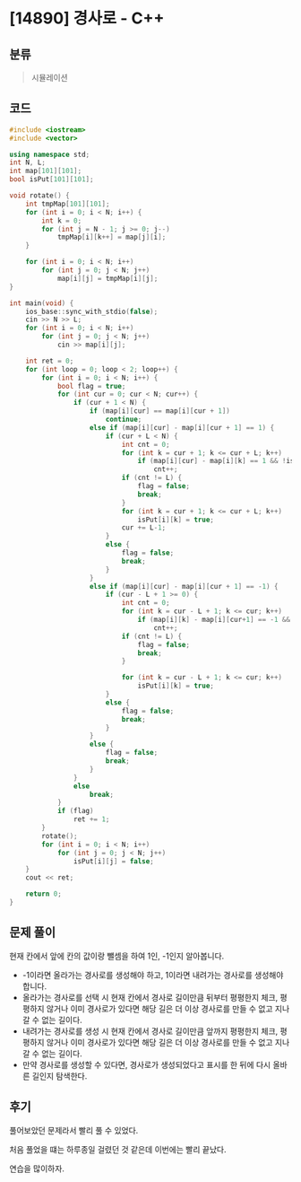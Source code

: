 # [14890] 경사로 - C++

## 분류
> 시뮬레이션

## 코드
```c++
#include <iostream>
#include <vector>

using namespace std;
int N, L;
int map[101][101];
bool isPut[101][101];

void rotate() {
	int tmpMap[101][101];
	for (int i = 0; i < N; i++) {
		int k = 0;
		for (int j = N - 1; j >= 0; j--)
			tmpMap[i][k++] = map[j][i];
	}

	for (int i = 0; i < N; i++)
		for (int j = 0; j < N; j++)
			map[i][j] = tmpMap[i][j];
}

int main(void) {
	ios_base::sync_with_stdio(false);
	cin >> N >> L;
	for (int i = 0; i < N; i++)
		for (int j = 0; j < N; j++)
			cin >> map[i][j];

	int ret = 0;
	for (int loop = 0; loop < 2; loop++) {
		for (int i = 0; i < N; i++) {
			bool flag = true;
			for (int cur = 0; cur < N; cur++) {
				if (cur + 1 < N) {
					if (map[i][cur] == map[i][cur + 1])
						continue;
					else if (map[i][cur] - map[i][cur + 1] == 1) {
						if (cur + L < N) {
							int cnt = 0;
							for (int k = cur + 1; k <= cur + L; k++)
								if (map[i][cur] - map[i][k] == 1 && !isPut[i][k])
									cnt++;
							if (cnt != L) {
								flag = false;
								break;
							}
							for (int k = cur + 1; k <= cur + L; k++)
								isPut[i][k] = true;
							cur += L-1;
						}
						else {
							flag = false;
							break;
						}
					}
					else if (map[i][cur] - map[i][cur + 1] == -1) {
						if (cur - L + 1 >= 0) {
							int cnt = 0;
							for (int k = cur - L + 1; k <= cur; k++)
								if (map[i][k] - map[i][cur+1] == -1 && !isPut[i][k])
									cnt++;
							if (cnt != L) {
								flag = false;
								break;
							}

							for (int k = cur - L + 1; k <= cur; k++)
								isPut[i][k] = true;
						}
						else {
							flag = false;
							break;
						}
					}
					else {
						flag = false;
						break;
					}
				}
				else
					break;
			}
			if (flag)
				ret += 1;
		}
		rotate();
		for (int i = 0; i < N; i++)
			for (int j = 0; j < N; j++)
				isPut[i][j] = false;
	}
	cout << ret;

	return 0;
}
```

## 문제 풀이
현재 칸에서 앞에 칸의 값이랑 뺄셈을 하여 1인, -1인지 알아봅니다.
- -1이라면 올라가는 경사로를 생성해야 하고, 1이라면 내려가는 경사로를 생성해야 합니다.
- 올라가는 경사로를 선택 시 현재 칸에서 경사로 길이만큼 뒤부터 평평한지 체크, 평평하지 않거나 이미 경사로가 있다면 해당 길은 더 이상 경사로를 만들 수 없고 지나갈 수 없는 길이다.
- 내려가는 경사로를 생성 시 현재 칸에서 경사로 길이만큼 앞까지 평평한지 체크, 평평하지 않거나 이미 경사로가 있다면 해당 길은 더 이상 경사로를 만들 수 없고 지나갈 수 없는 길이다.
- 만약 경사로를 생성할 수 있다면, 경사로가 생성되었다고 표시를 한 뒤에 다시 올바른 길인지 탐색한다.


## 후기
풀어보았던 문제라서 빨리 풀 수 있었다.

처음 풀었을 떄는 하루종일 걸렸던 것 같은데 이번에는 빨리 끝났다.

연습을 많이하자.